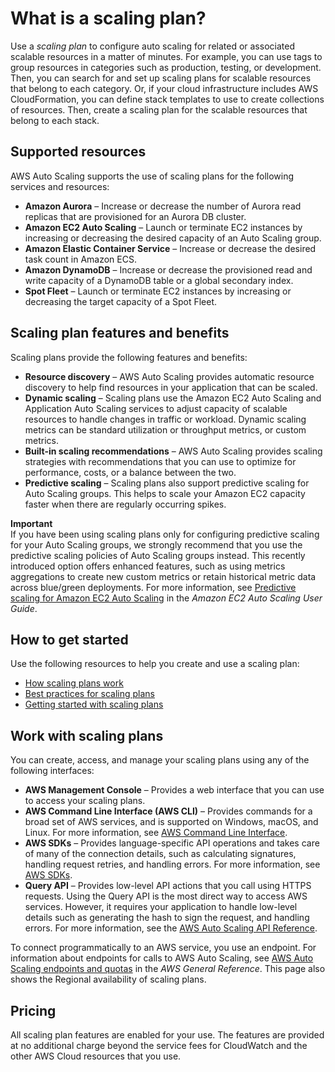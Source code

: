 # What is a scaling plan?<a name="what-is-a-scaling-plan"></a>

Use a *scaling plan* to configure auto scaling for related or associated scalable resources in a matter of minutes\. For example, you can use tags to group resources in categories such as production, testing, or development\. Then, you can search for and set up scaling plans for scalable resources that belong to each category\. Or, if your cloud infrastructure includes AWS CloudFormation, you can define stack templates to use to create collections of resources\. Then, create a scaling plan for the scalable resources that belong to each stack\.

## Supported resources<a name="scalable-resources"></a>

AWS Auto Scaling supports the use of scaling plans for the following services and resources:
+ **Amazon Aurora** – Increase or decrease the number of Aurora read replicas that are provisioned for an Aurora DB cluster\. 
+ **Amazon EC2 Auto Scaling** – Launch or terminate EC2 instances by increasing or decreasing the desired capacity of an Auto Scaling group\.
+ **Amazon Elastic Container Service** – Increase or decrease the desired task count in Amazon ECS\.
+ **Amazon DynamoDB** – Increase or decrease the provisioned read and write capacity of a DynamoDB table or a global secondary index\.
+ **Spot Fleet** – Launch or terminate EC2 instances by increasing or decreasing the target capacity of a Spot Fleet\.

## Scaling plan features and benefits<a name="features"></a>

Scaling plans provide the following features and benefits:
+ **Resource discovery** – AWS Auto Scaling provides automatic resource discovery to help find resources in your application that can be scaled\.
+ **Dynamic scaling** – Scaling plans use the Amazon EC2 Auto Scaling and Application Auto Scaling services to adjust capacity of scalable resources to handle changes in traffic or workload\. Dynamic scaling metrics can be standard utilization or throughput metrics, or custom metrics\.
+ **Built\-in scaling recommendations** – AWS Auto Scaling provides scaling strategies with recommendations that you can use to optimize for performance, costs, or a balance between the two\.
+ **Predictive scaling** – Scaling plans also support predictive scaling for Auto Scaling groups\. This helps to scale your Amazon EC2 capacity faster when there are regularly occurring spikes\. 

**Important**  
If you have been using scaling plans only for configuring predictive scaling for your Auto Scaling groups, we strongly recommend that you use the predictive scaling policies of Auto Scaling groups instead\. This recently introduced option offers enhanced features, such as using metrics aggregations to create new custom metrics or retain historical metric data across blue/green deployments\. For more information, see [Predictive scaling for Amazon EC2 Auto Scaling](https://docs.aws.amazon.com/autoscaling/ec2/userguide/ec2-auto-scaling-predictive-scaling.html) in the *Amazon EC2 Auto Scaling User Guide*\.

## How to get started<a name="how-to-get-started"></a>

Use the following resources to help you create and use a scaling plan:
+ [How scaling plans work](how-it-works.md)
+ [Best practices for scaling plans](best-practices.md)
+ [Getting started with scaling plans](getting-started.md)

## Work with scaling plans<a name="scaling-plan-interfaces"></a>

You can create, access, and manage your scaling plans using any of the following interfaces:
+ **AWS Management Console** – Provides a web interface that you can use to access your scaling plans\.
+ **AWS Command Line Interface \(AWS CLI\)** – Provides commands for a broad set of AWS services, and is supported on Windows, macOS, and Linux\. For more information, see [AWS Command Line Interface](http://aws.amazon.com/cli/)\.
+ **AWS SDKs** – Provides language\-specific API operations and takes care of many of the connection details, such as calculating signatures, handling request retries, and handling errors\. For more information, see [AWS SDKs](http://aws.amazon.com/tools/#SDKs)\.
+ **Query API** – Provides low\-level API actions that you call using HTTPS requests\. Using the Query API is the most direct way to access AWS services\. However, it requires your application to handle low\-level details such as generating the hash to sign the request, and handling errors\. For more information, see the [AWS Auto Scaling API Reference](https://docs.aws.amazon.com/autoscaling/plans/APIReference/)\.

To connect programmatically to an AWS service, you use an endpoint\. For information about endpoints for calls to AWS Auto Scaling, see [AWS Auto Scaling endpoints and quotas](https://docs.aws.amazon.com/general/latest/gr/autoscaling_region.html) in the *AWS General Reference*\. This page also shows the Regional availability of scaling plans\.

## Pricing<a name="pricing"></a>

All scaling plan features are enabled for your use\. The features are provided at no additional charge beyond the service fees for CloudWatch and the other AWS Cloud resources that you use\.